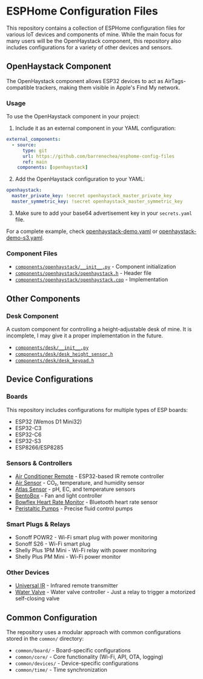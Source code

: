 # ESPHome Configuration Files

This repository contains a collection of ESPHome configuration files for various IoT devices and components of mine. While the main focus for many users will be the OpenHaystack component, this repository also includes configurations for a variety of other devices and sensors.

## OpenHaystack Component

The OpenHaystack component allows ESP32 devices to act as AirTags-compatible trackers, making them visible in Apple's Find My network.

### Usage

To use the OpenHaystack component in your project:

1. Include it as an external component in your YAML configuration:

```yaml
external_components:
  - source:
      type: git
      url: https://github.com/barrenechea/esphome-config-files
      ref: main
    components: [openhaystack]
```

2. Add the OpenHaystack configuration to your YAML:

```yaml
openhaystack:
  master_private_key: !secret openhaystack_master_private_key
  master_symmetric_key: !secret openhaystack_master_symmetric_key
```

3. Make sure to add your base64 advertisement key in your `secrets.yaml` file.

For a complete example, check [openhaystack-demo.yaml](openhaystack-demo.yaml) or [openhaystack-demo-s3.yaml](openhaystack-demo-s3.yaml).

### Component Files

- [`components/openhaystack/__init__.py`](components/openhaystack/__init__.py) - Component initialization
- [`components/openhaystack/openhaystack.h`](components/openhaystack/openhaystack.h) - Header file
- [`components/openhaystack/openhaystack.cpp`](components/openhaystack/openhaystack.cpp) - Implementation

## Other Components

### Desk Component

A custom component for controlling a height-adjustable desk of mine. It is incomplete, I may give it a proper implementation in the future.

- [`components/desk/__init__.py`](components/desk/__init__.py)
- [`components/desk/desk_height_sensor.h`](components/desk/desk_height_sensor.h)
- [`components/desk/desk_keypad.h`](components/desk/desk_keypad.h)

## Device Configurations

### Boards

This repository includes configurations for multiple types of ESP boards:

- ESP32 (Wemos D1 Mini32)
- ESP32-C3
- ESP32-C6
- ESP32-S3
- ESP8266/ESP8285

### Sensors & Controllers

- [Air Conditioner Remote](air-conditioner-remote.yaml) - ESP32-based IR remote controller
- [Air Sensor](air-sensor.yaml) - CO₂, temperature, and humidity sensor
- [Atlas Sensor](atlas-sensor.yaml) - pH, EC, and temperature sensors
- [BentoBox](bentobox.yaml) - Fan and light controller
- [Bowflex Heart Rate Monitor](bowflex-hr-monitor.yaml) - Bluetooth heart rate sensor
- [Peristaltic Pumps](peristaltic-main.yaml) - Precise fluid control pumps

### Smart Plugs & Relays

- Sonoff POWR2 - Wi-Fi smart plug with power monitoring
- Sonoff S26 - Wi-Fi smart plug
- Shelly Plus 1PM Mini - Wi-Fi relay with power monitoring
- Shelly Plus PM Mini - Wi-Fi power monitor

### Other Devices

- [Universal IR](universal-ir.yaml) - Infrared remote transmitter
- [Water Valve](water-valve.yaml) - Water valve controller - Just a relay to trigger a motorized self-closing valve

## Common Configuration

The repository uses a modular approach with common configurations stored in the `common/` directory:

- `common/board/` - Board-specific configurations
- `common/core/` - Core functionality (Wi-Fi, API, OTA, logging)
- `common/devices/` - Device-specific configurations
- `common/time/` - Time synchronization
